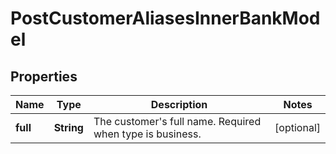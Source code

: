 

# PostCustomerAliasesInnerBankModel


## Properties

| Name | Type | Description | Notes |
|------------ | ------------- | ------------- | -------------|
|**full** | **String** | The customer&#39;s full name. Required when type is business. |  [optional] |



